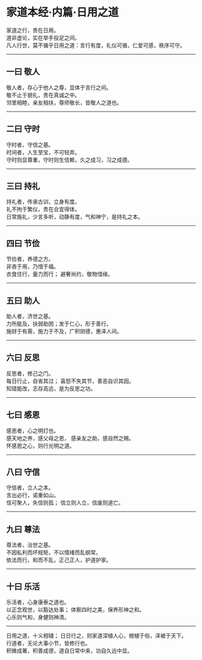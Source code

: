 # 家道本经·内篇·日用之道

家道之行，贵在日用。  
道非虚论，实在举手投足之间。  
凡人行世，莫不循乎日用之道：言行有度，礼仪可循，仁爱可感，秩序可守。

---

## 一曰 敬人

敬人者，存心于他人之尊，显体于言行之间。  
敬不止于貌礼，贵在真诚之中。  
邻里相睦，亲友相扶，尊师敬长，皆敬人之道也。

---

## 二曰 守时

守时者，守信之基。  
时间者，人生至宝，不可轻弃。  
守时则显尊重，守时则生信赖，久之成习，习之成德。

---

## 三曰 持礼

持礼者，传承古训，立身有度。  
礼不拘于繁仪，贵在合宜得体。  
日常施礼，少言多听，动静有度，气和神宁，是持礼之本。

---

## 四曰 节俭

节俭者，养德之方。  
非吝于用，乃惜于福。  
衣食住行，量力而行；
避奢尚约，敬物惜缘。

---

## 五曰 助人

助人者，济世之基。  
力所能及，扶弱助困；发于仁心，形于善行。  
施财于有需，施力于不及，广积阴德，惠泽人间。

---

## 六曰 反思

反思者，修己之门。  
每日行止，自省其过；
喜怒不失其节，善恶自识其因。  
知错能改，志存高远，是为反思之功。

---

## 七曰 感恩

感恩者，心之明灯也。  
感天地之养，感父母之恩，
感亲友之助，感自然之赐。  
怀感恩之心，则行光明之道。

---

## 八曰 守信

守信者，立人之本。  
言出必行，诺重如山。  
信可聚人，失信则孤；
信立则人立，信废则道亡。

---

## 九曰 尊法

尊法者，治世之基。  
不因私利而坏规矩，不以情绪而乱纲常。  
依法而行，和而不乱，正己正人，护道护家。

---

## 十曰 乐活

乐活者，心身康泰之道也。  
以正念观世，以豁达处事；
体察四时之美，保养形神之和。  
心乐则气和，身健则神清。

---

日用之道，十义相辅；
日日行之，则家道深植人心，根植于俗，泽被于天下。  
行道者，无论大事小节，皆修行也。  
积微成著，积善成德，道自日常中来，功自久远中显。

